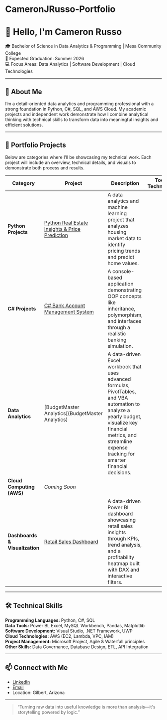 # CameronJRusso-Portfolio
# 👋 Hello, I'm Cameron Russo
🎓 Bachelor of Science in Data Analytics & Programming | Mesa Community College  
📅 Expected Graduation: Summer 2026  
💻 Focus Areas: Data Analytics | Software Development | Cloud Technologies  

---

## 🧭 About Me
I’m a detail-oriented data analytics and programming professional with a strong foundation in Python, C#, SQL, and AWS Cloud. My academic projects and independent work demonstrate how I combine analytical thinking with technical skills to transform data into meaningful insights and efficient solutions.  

---

## 💼 Portfolio Projects
Below are categories where I’ll be showcasing my technical work. Each project will include an overview, technical details, and visuals to demonstrate both process and results.  

| Category | Project | Description | Tools & Technologies |
|-----------|----------|--------------|----------------------|
| **Python Projects** | [Python Real Estate Insights & Price Prediction](RealEstateInsights_Portfolio) | A data analytics and machine learning project that analyzes housing market data to identify pricing trends and predict home values. | | |
| **C# Projects** | [C# Bank Account Management System](BankAccountSystem_Portfolio) | A console-based application demonstrating OOP concepts like inheritance, polymorphism, and interfaces through a realistic banking simulation. | |
| **Data Analytics** | [BudgetMaster Analytics[(BudgetMaster Analytics) |A data-driven Excel workbook that uses advanced formulas, PivotTables, and VBA automation to analyze a yearly budget, visualize key financial metrics, and streamline expense tracking for smarter financial decisions. | |
| **Cloud Computing (AWS)** | *Coming Soon* | | |
| **Dashboards & Visualization** | [Retail Sales Dashboard](Retail_Sales_Dashboard.pbix) | A data-driven Power BI dashboard showcasing retail sales insights through KPIs, trend analysis, and a profitability heatmap built with DAX and interactive filters. | |

---

## 🛠️ Technical Skills
**Programming Languages:** Python, C#, SQL  
**Data Tools:** Power BI, Excel, MySQL Workbench, Pandas, Matplotlib  
**Software Development:** Visual Studio, .NET Framework, UWP  
**Cloud Technologies:** AWS (EC2, Lambda, VPC, IAM)  
**Project Management:** Microsoft Project, Agile & Waterfall principles  
**Other Skills:** Data Governance, Database Design, ETL, API Integration  

---

## 📫 Connect with Me
- [LinkedIn](https://www.linkedin.com/in/cameron-russo-a5634a200)  
- [Email](mailto:camrusso94@gmail.com)  
- Location: Gilbert, Arizona  

---

> “Turning raw data into useful knowledge is more than analysis—it's storytelling powered by logic.”

